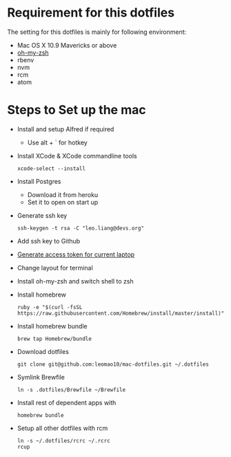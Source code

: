 # Requirement for this dotfiles

The setting for this dotfiles is mainly for following environment:

- Mac OS X 10.9 Mavericks or above
- [oh-my-zsh](https://github.com/robbyrussell/oh-my-zsh)
- rbenv
- nvm
- rcm
- atom

# Steps to Set up the mac
- Install and setup Alfred if required
	- Use alt + ` for hotkey

- Install XCode & XCode commandline tools

	```
	xcode-select --install
	```

- Install Postgres
	- Download it from heroku
	- Set it to open on start up

- Generate ssh key

	```
	ssh-keygen -t rsa -C "leo.liang@devs.org"
	```

- Add ssh key to Github

- [Generate access token for current laptop](https://help.github.com/articles/authorizing-a-personal-access-token-for-use-with-a-saml-single-sign-on-organization/)

- Change layout for terminal

- Install oh-my-zsh and switch shell to zsh

- Install homebrew

	```
	ruby -e "$(curl -fsSL https://raw.githubusercontent.com/Homebrew/install/master/install)"
	```

- Install homebrew bundle

	```
	brew tap Homebrew/bundle
	```

- Download dotfiles

	```
	git clone git@github.com:leomao10/mac-dotfiles.git ~/.dotfiles
	```

- Symlink Brewfile
	```
	ln -s .dotfiles/Brewfile ~/Brewfile
	```

- Install rest of dependent apps with

	```
	homebrew bundle
	```

- Setup all other dotfiles with rcm
	```
	ln -s ~/.dotfiles/rcrc ~/.rcrc
	rcup
	```
